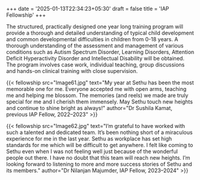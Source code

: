 +++
date = '2025-01-13T22:34:23+05:30'
draft = false
title = 'IAP Fellowship'
+++

The structured, practically designed one year long training program will provide a thorough and detailed understanding of typical child development and common developmental difficulties in children from 0-18 years. A thorough understanding of the assessment and management of various conditions such as Autism Spectrum Disorder, Learning Disorders, Attention Deficit Hyperactivity Disorder and Intellectual Disability will be obtained. The program involves case work, individual teaching, group discussions and hands-on clinical training with close supervision.

{{< fellowship src="Image61.jpg" text="My year at Sethu has been the most memorable one for me. Everyone accepted me with open arms, teaching me and helping me blossom. The memories (and reels) we made are truly special for me and I cherish them immensely. May Sethu touch new heights and continue to shine bright as always!" author="Dr Sushila Kamat, previous IAP Fellow, 2022–2023" >}}

{{< fellowship src="Image62.jpg" text="I’m grateful to have worked with such a talented and dedicated team. It’s been nothing short of a miraculous experience for me in the last year. Sethu as workplace has set high standards for me which will be difficult to get anywhere. I felt like coming to Sethu even when I was not feeling well just because of the wonderful people out there. I have no doubt that this team will reach new heights. I’m looking forward to listening to more and more success stories of Sethu and its members." author="Dr Nilanjan Majumder, IAP Fellow, 2023–2024" >}}

